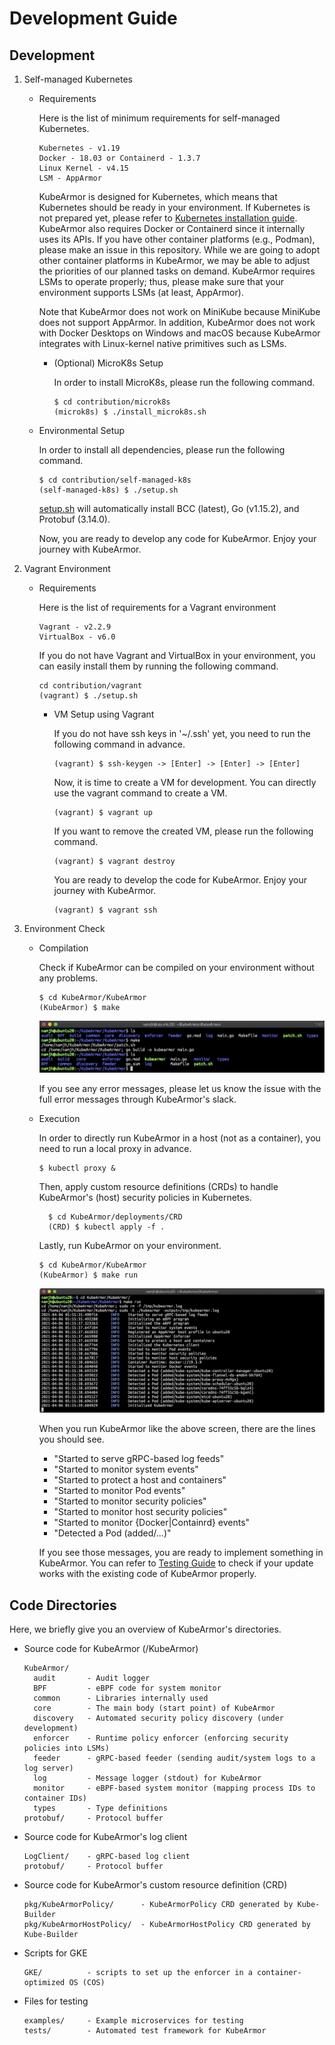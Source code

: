 # Development Guide

## Development

1. Self-managed Kubernetes
   * Requirements

     Here is the list of minimum requirements for self-managed Kubernetes.

     ```text
     Kubernetes - v1.19
     Docker - 18.03 or Containerd - 1.3.7
     Linux Kernel - v4.15
     LSM - AppArmor
     ```

     KubeArmor is designed for Kubernetes, which means that Kubernetes should be ready in your environment. If Kubernetes is not prepared yet, please refer to [Kubernetes installation guide](k8s_installation_guide.md). KubeArmor also requires Docker or Containerd since it internally uses its APIs. If you have other container platforms \(e.g., Podman\), please make an issue in this repository. While we are going to adopt other container platforms in KubeArmor, we may be able to adjust the priorities of our planned tasks on demand. KubeArmor requires LSMs to operate properly; thus, please make sure that your environment supports LSMs \(at least, AppArmor\).

  
     Note that KubeArmor does not work on MiniKube because MiniKube does not support AppArmor. In addition, KubeArmor does not work with Docker Desktops on Windows and macOS because KubeArmor integrates with Linux-kernel native primitives such as LSMs.  


     * \(Optional\) MicroK8s Setup

       In order to install MicroK8s, please run the following command.

       ```text
       $ cd contribution/microk8s
       (microk8s) $ ./install_microk8s.sh
       ```

   * Environmental Setup

     In order to install all dependencies, please run the following command.

     ```text
     $ cd contribution/self-managed-k8s
     (self-managed-k8s) $ ./setup.sh
     ```

     [setup.sh](https://github.com/accuknox/KubeArmor/blob/master/contribution/self-managed-k8s/setup.sh) will automatically install BCC \(latest\), Go \(v1.15.2\), and Protobuf \(3.14.0\).

     Now, you are ready to develop any code for KubeArmor. Enjoy your journey with KubeArmor.  
2. Vagrant Environment
   * Requirements

     Here is the list of requirements for a Vagrant environment

     ```text
     Vagrant - v2.2.9
     VirtualBox - v6.0
     ```

     If you do not have Vagrant and VirtualBox in your environment, you can easily install them by running the following command.

     ```text
     cd contribution/vagrant
     (vagrant) $ ./setup.sh
     ```

     * VM Setup using Vagrant

       If you do not have ssh keys in '~/.ssh' yet, you need to run the following command in advance.

       ```text
       (vagrant) $ ssh-keygen -> [Enter] -> [Enter] -> [Enter]
       ```

       Now, it is time to create a VM for development. You can directly use the vagrant command to create a VM.

       ```text
       (vagrant) $ vagrant up
       ```

       If you want to remove the created VM, please run the following command.

       ```text
       (vagrant) $ vagrant destroy
       ```

       You are ready to develop the code for KubeArmor. Enjoy your journey with KubeArmor.

       ```text
       (vagrant) $ vagrant ssh
       ```

3.  Environment Check
    * Compilation

        Check if KubeArmor can be compiled on your environment without any problems.

        ```text
        $ cd KubeArmor/KubeArmor
        (KubeArmor) $ make
        ```

        ![make](../.gitbook/assets/local_test_make.png)  

        If you see any error messages, please let us know the issue with the full error messages through KubeArmor's slack.

    * Execution

        In order to directly run KubeArmor in a host (not as a container), you need to run a local proxy in advance.

        ```text
        $ kubectl proxy &
        ```

        Then, apply custom resource definitions (CRDs) to handle KubeArmor's (host) security policies in Kubernetes.

        ```text
          $ cd KubeArmor/deployments/CRD
          (CRD) $ kubectl apply -f .
        ```

        Lastly, run KubeArmor on your environment.

        ```text
        $ cd KubeArmor/KubeArmor
        (KubeArmor) $ make run
        ```

        ![make](../.gitbook/assets/local_test_make_run.png)  

        When you run KubeArmor like the above screen, there are the lines you should see.

        - "Started to serve gRPC-based log feeds"
        - "Started to monitor system events"
        - "Started to protect a host and containers"
        - "Started to monitor Pod events"
        - "Started to monitor security policies"
        - "Started to monitor host security policies"
        - "Started to monitor {Docker|Containrd} events"
        - "Detected a Pod (added/...)"

        If you see those messages, you are ready to implement something in KubeArmor. You can refer to [Testing Guide](testing_guide.md) to check if your update works with the existing code of KubeArmor properly.

## Code Directories

Here, we briefly give you an overview of KubeArmor's directories.

* Source code for KubeArmor \(/KubeArmor\)

  ```text
  KubeArmor/
    audit       - Audit logger
    BPF         - eBPF code for system monitor
    common      - Libraries internally used
    core        - The main body (start point) of KubeArmor
    discovery   - Automated security policy discovery (under development)
    enforcer    - Runtime policy enforcer (enforcing security policies into LSMs)
    feeder      - gRPC-based feeder (sending audit/system logs to a log server)
    log         - Message logger (stdout) for KubeArmor
    monitor     - eBPF-based system monitor (mapping process IDs to container IDs)
    types       - Type definitions
  protobuf/     - Protocol buffer
  ```

* Source code for KubeArmor's log client

  ```text
  LogClient/    - gRPC-based log client
  protobuf/     - Protocol buffer
  ```

* Source code for KubeArmor's custom resource definition \(CRD\)

  ```text
  pkg/KubeArmorPolicy/      - KubeArmorPolicy CRD generated by Kube-Builder
  pkg/KubeArmorHostPolicy/  - KubeArmorHostPolicy CRD generated by Kube-Builder
  ```

* Scripts for GKE

  ```text
  GKE/          - scripts to set up the enforcer in a container-optimized OS (COS)
  ```

* Files for testing

  ```text
  examples/     - Example microservices for testing
  tests/        - Automated test framework for KubeArmor
  ```

